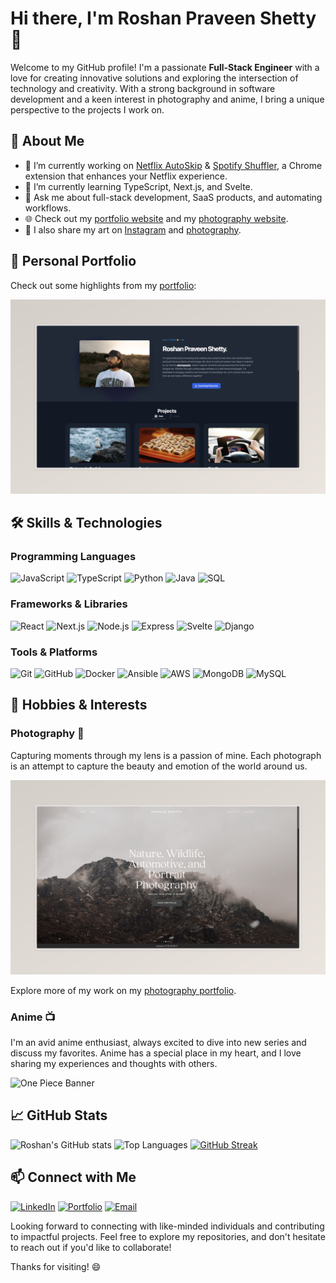# Hi there, I'm Roshan Praveen Shetty 👋

Welcome to my GitHub profile! I'm a passionate **Full-Stack Engineer** with a love for creating innovative solutions and exploring the intersection of technology and creativity. With a strong background in software development and a keen interest in photography and anime, I bring a unique perspective to the projects I work on.

## 🚀 About Me

- 🔭 I’m currently working on [Netflix AutoSkip](https://netflix-autoskip.vercel.app/) & [Spotify Shuffler](https://spotifyshuffler.vercel.app/), a Chrome extension that enhances your Netflix experience.
- 🌱 I’m currently learning TypeScript, Next.js, and Svelte.
- 💬 Ask me about full-stack development, SaaS products, and automating workflows.
- 🌐 Check out my [portfolio website](https://roshanpshetty.vercel.app/) and my [photography website](https://roshanshetty.mypixieset.com/).
- 🎨 I also share my art on [Instagram](https://www.instagram.com/roshandraws) and [photography](https://www.instagram.com/_shettyroshan/).

## 🌟 Personal Portfolio 

Check out some highlights from my [portfolio](https://roshanpshetty.vercel.app/):

[![Portfolio Preview](src/lib/assets/portfolio.jpeg)](https://roshanpshetty.vercel.app/)


## 🛠️ Skills & Technologies

### Programming Languages
<p align="left">
  <img src="https://img.shields.io/badge/JavaScript-F7DF1E?style=for-the-badge&logo=javascript&logoColor=black" alt="JavaScript"/>
  <img src="https://img.shields.io/badge/TypeScript-007ACC?style=for-the-badge&logo=typescript&logoColor=white" alt="TypeScript"/>
  <img src="https://img.shields.io/badge/Python-3776AB?style=for-the-badge&logo=python&logoColor=white" alt="Python"/>
  <img src="https://img.shields.io/badge/Java-007396?style=for-the-badge&logo=java&logoColor=white" alt="Java"/>
  <img src="https://img.shields.io/badge/SQL-4479A1?style=for-the-badge&logo=sql&logoColor=white" alt="SQL"/>
</p>

### Frameworks & Libraries
<p align="left">
  <img src="https://img.shields.io/badge/React-61DAFB?style=for-the-badge&logo=react&logoColor=black" alt="React"/>
  <img src="https://img.shields.io/badge/Next.js-000000?style=for-the-badge&logo=next.js&logoColor=white" alt="Next.js"/>
  <img src="https://img.shields.io/badge/Node.js-339933?style=for-the-badge&logo=node.js&logoColor=white" alt="Node.js"/>
  <img src="https://img.shields.io/badge/Express.js-000000?style=for-the-badge&logo=express&logoColor=white" alt="Express"/>
  <img src="https://img.shields.io/badge/Svelte-FF3E00?style=for-the-badge&logo=svelte&logoColor=white" alt="Svelte"/>
  <img src="https://img.shields.io/badge/Django-092E20?style=for-the-badge&logo=django&logoColor=white" alt="Django"/>
</p>

### Tools & Platforms
<p align="left">
  <img src="https://img.shields.io/badge/Git-F05032?style=for-the-badge&logo=git&logoColor=white" alt="Git"/>
  <img src="https://img.shields.io/badge/GitHub-181717?style=for-the-badge&logo=github&logoColor=white" alt="GitHub"/>
  <img src="https://img.shields.io/badge/Docker-2496ED?style=for-the-badge&logo=docker&logoColor=white" alt="Docker"/>
  <img src="https://img.shields.io/badge/Ansible-EE0000?style=for-the-badge&logo=ansible&logoColor=white" alt="Ansible"/>
  <img src="https://img.shields.io/badge/AWS-232F3E?style=for-the-badge&logo=amazon-aws&logoColor=white" alt="AWS"/>
  <img src="https://img.shields.io/badge/MongoDB-47A248?style=for-the-badge&logo=mongodb&logoColor=white" alt="MongoDB"/>
  <img src="https://img.shields.io/badge/MySQL-4479A1?style=for-the-badge&logo=mysql&logoColor=white" alt="MySQL"/>
</p>

## 🎨 Hobbies & Interests

### Photography 📸 
Capturing moments through my lens is a passion of mine. Each photograph is an attempt to capture the beauty and emotion of the world around us. 

[![Photography Preview](src/lib/assets/photography.jpeg)](https://roshanshetty.mypixieset.com/)

Explore more of my work on my [photography portfolio](https://roshanshetty.mypixieset.com/).

### Anime 📺
I'm an avid anime enthusiast, always excited to dive into new series and discuss my favorites. Anime has a special place in my heart, and I love sharing my experiences and thoughts with others.

![One Piece Banner](https://mir-s3-cdn-cf.behance.net/project_modules/max_3840/e71145201456469.667499b196cba.jpg)

## 📈 GitHub Stats

![Roshan's GitHub stats](https://github-readme-stats.vercel.app/api?username=RoshanPShetty&show_icons=true&theme=radical)
![Top Languages](https://github-readme-stats.vercel.app/api/top-langs/?username=RoshanPShetty&layout=compact&theme=radical)
[![GitHub Streak](https://streak-stats.demolab.com?user=RoshanPShetty&theme=radical&date_format=M%20j%5B%2C%20Y%5D)](https://git.io/streak-stats)

## 📫 Connect with Me

<p align="left">
  <a href="https://www.linkedin.com/in/roshanpshetty" target="_blank"><img src="https://img.shields.io/badge/LinkedIn-0077B5?style=for-the-badge&logo=linkedin&logoColor=white" alt="LinkedIn"/></a>
  <a href="https://roshanpshetty.netlify.app/" target="_blank"><img src="https://img.shields.io/badge/Portfolio-000000?style=for-the-badge&logo=About.me&logoColor=white" alt="Portfolio"/></a>
  <a href="mailto:roshanshetty2000@gmail.com" target="_blank"><img src="https://img.shields.io/badge/Email-D14836?style=for-the-badge&logo=gmail&logoColor=white" alt="Email"/></a>
</p>

Looking forward to connecting with like-minded individuals and contributing to impactful projects. Feel free to explore my repositories, and don't hesitate to reach out if you'd like to collaborate!

Thanks for visiting! 😄
